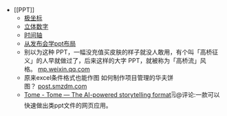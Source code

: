 - [[PPT]]
    - [极坐标](https://www.diigo.com/outliner/diigo_items/904019/12128769/540816987?key=34d57b46e1)
    - [立体数字](https://www.diigo.com/outliner/diigo_items/904019/12128769/540817067?key=34d57b46e1)
    - [时间轴](https://www.diigo.com/outliner/diigo_items/904019/12128769/540816871?key=34d57b46e1)
    - [从发布会学ppt布局](https://www.diigo.com/outliner/diigo_items/904019/12128769/541579100?key=34d57b46e1)
    - 别以为这种 PPT，一幅没充值买皮肤的样子就没人敢用，有个叫「高桥征义」的人早就做过了，后来这样的大字 PPT，就被称为「高桥流」风格。 [mp.weixin.qq.com](https://mp.weixin.qq.com/s?__biz=MjM5MDgxNjc0MA==&mid=2651023228&idx=1&sn=383459eb1ac1d3356a24b40740d5e204&chksm=bd48c7f78a3f4ee14934441a511b6b435a35a254fe9f0aa614ba24b12ac9aa6e61e345c3ad26)
    - 原来excel条件格式也能作图 如何制作项目管理的华夫饼图？ [post.smzdm.com](https://post.smzdm.com/p/aqnl9m97/)
    - [Tome - Tome — The AI-powered storytelling format](https://beta.tome.app/)🗒@评论:一款可以快速做出类ppt文件的网页应用。
